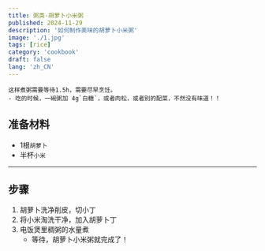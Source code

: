 ```yaml
---
title: 粥类-胡萝卜小米粥
published: 2024-11-29
description: '如何制作美味的胡萝卜小米粥'
image: './1.jpg'
tags: [rice]
category: 'cookbook'
draft: false
lang: 'zh_CN'
---
```


```note
这样煮粥需要等待1.5h，需要尽早烹饪。  
- 吃的时候，一碗粥加 4g`白糖`，或者肉松，或者别的配菜，不然没有味道！！  
```

## 准备材料  
- 1根`胡萝卜`  
- 半杯`小米`  

***********

## 步骤  
1. 胡萝卜洗净削皮，切小丁  
2. 将小米淘洗干净，加入胡萝卜丁  
3. 电饭煲里稠粥的水量煮  
    - 等待，胡萝卜小米粥就完成了！  

